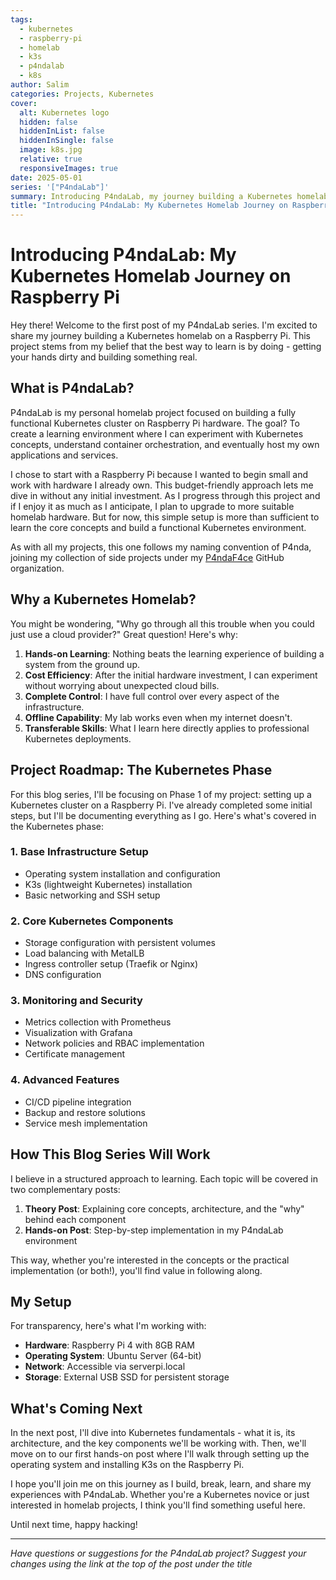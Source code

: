 ```yaml
---
tags:
  - kubernetes
  - raspberry-pi
  - homelab
  - k3s
  - p4ndalab
  - k8s
author: Salim
categories: Projects, Kubernetes
cover:
  alt: Kubernetes logo
  hidden: false
  hiddenInList: false
  hiddenInSingle: false
  image: k8s.jpg
  relative: true
  responsiveImages: true
date: 2025-05-01
series: '["P4ndaLab"]'
summary: Introducing P4ndaLab, my journey building a Kubernetes homelab on a Raspberry Pi. This first post outlines my project goals, the budget-friendly approach with existing hardware, and the roadmap for implementing a complete K8s environment. Join me as I document both the theory and hands-on implementation in this educational series.
title: "Introducing P4ndaLab: My Kubernetes Homelab Journey on Raspberry Pi"
---
```


# Introducing P4ndaLab: My Kubernetes Homelab Journey on Raspberry Pi

Hey there! Welcome to the first post of my P4ndaLab series. I'm excited to share my journey building a Kubernetes homelab on a Raspberry Pi. This project stems from my belief that the best way to learn is by doing - getting your hands dirty and building something real.

## What is P4ndaLab?

P4ndaLab is my personal homelab project focused on building a fully functional Kubernetes cluster on Raspberry Pi hardware. The goal? To create a learning environment where I can experiment with Kubernetes concepts, understand container orchestration, and eventually host my own applications and services.

I chose to start with a Raspberry Pi because I wanted to begin small and work with hardware I already own. This budget-friendly approach lets me dive in without any initial investment. As I progress through this project and if I enjoy it as much as I anticipate, I plan to upgrade to more suitable homelab hardware. But for now, this simple setup is more than sufficient to learn the core concepts and build a functional Kubernetes environment.

As with all my projects, this one follows my naming convention of P4nda, joining my collection of side projects under my [P4ndaF4ce](https://github.com/P4ndaF4ce) GitHub organization.

## Why a Kubernetes Homelab?

You might be wondering, "Why go through all this trouble when you could just use a cloud provider?" Great question! Here's why:

1. **Hands-on Learning**: Nothing beats the learning experience of building a system from the ground up.
2. **Cost Efficiency**: After the initial hardware investment, I can experiment without worrying about unexpected cloud bills.
3. **Complete Control**: I have full control over every aspect of the infrastructure.
4. **Offline Capability**: My lab works even when my internet doesn't.
5. **Transferable Skills**: What I learn here directly applies to professional Kubernetes deployments.

## Project Roadmap: The Kubernetes Phase

For this blog series, I'll be focusing on Phase 1 of my project: setting up a Kubernetes cluster on a Raspberry Pi. I've already completed some initial steps, but I'll be documenting everything as I go. Here's what's covered in the Kubernetes phase:

### 1. Base Infrastructure Setup

- Operating system installation and configuration
- K3s (lightweight Kubernetes) installation
- Basic networking and SSH setup

### 2. Core Kubernetes Components

- Storage configuration with persistent volumes
- Load balancing with MetalLB
- Ingress controller setup (Traefik or Nginx)
- DNS configuration

### 3. Monitoring and Security

- Metrics collection with Prometheus
- Visualization with Grafana
- Network policies and RBAC implementation
- Certificate management

### 4. Advanced Features

- CI/CD pipeline integration
- Backup and restore solutions
- Service mesh implementation

## How This Blog Series Will Work

I believe in a structured approach to learning. Each topic will be covered in two complementary posts:

1. **Theory Post**: Explaining core concepts, architecture, and the "why" behind each component
2. **Hands-on Post**: Step-by-step implementation in my P4ndaLab environment

This way, whether you're interested in the concepts or the practical implementation (or both!), you'll find value in following along.

## My Setup

For transparency, here's what I'm working with:

- **Hardware**: Raspberry Pi 4 with 8GB RAM
- **Operating System**: Ubuntu Server (64-bit)
- **Network**: Accessible via serverpi.local
- **Storage**: External USB SSD for persistent storage

## What's Coming Next

In the next post, I'll dive into Kubernetes fundamentals - what it is, its architecture, and the key components we'll be working with. Then, we'll move on to our first hands-on post where I'll walk through setting up the operating system and installing K3s on the Raspberry Pi.

I hope you'll join me on this journey as I build, break, learn, and share my experiences with P4ndaLab. Whether you're a Kubernetes novice or just interested in homelab projects, I think you'll find something useful here.

Until next time, happy hacking!

---

_Have questions or suggestions for the P4ndaLab project? Suggest your changes using the link at the top of the post under the title_


